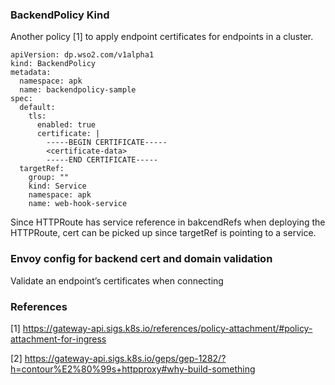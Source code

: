 ### BackendPolicy Kind

Another policy [1] to apply endpoint certificates for endpoints in a cluster. 

```
apiVersion: dp.wso2.com/v1alpha1
kind: BackendPolicy
metadata:
  namespace: apk
  name: backendpolicy-sample
spec:
  default:
    tls: 
      enabled: true
      certificate: |
        -----BEGIN CERTIFICATE-----
        <certificate-data>
        -----END CERTIFICATE-----
  targetRef:
    group: ""
    kind: Service
    namespace: apk
    name: web-hook-service
```

Since HTTPRoute has service reference in bakcendRefs when deploying the HTTPRoute, cert can be picked up since targetRef is pointing to a service.

### Envoy config for backend cert and domain validation

Validate an endpoint’s certificates when connecting

### References
[1] https://gateway-api.sigs.k8s.io/references/policy-attachment/#policy-attachment-for-ingress 

[2] https://gateway-api.sigs.k8s.io/geps/gep-1282/?h=contour%E2%80%99s+httpproxy#why-build-something
